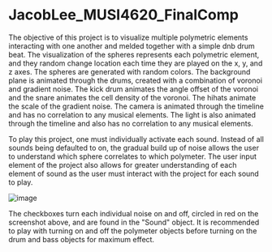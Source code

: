 # JacobLee_MUSI4620_FinalComp
 
The objective of this project is to visualize multiple polymetric elements interacting with one another and melded together with a simple dnb drum beat. 
The visualization of the spheres represents each polymetric element, and they random change location each time they are played on the x, y, and z axes.
The spheres are generated with random colors.
The background plane is animated through the drums, created with a combination of voronoi and gradient noise. The kick drum animates the angle offset of 
the voronoi and the snare animates the cell density of the voronoi. The hihats animate the scale of the gradient noise. 
The camera is animated through the timeline and has no correlation to any musical elements.
The light is also animated through the timeline and also has no correlation to any musical elements.

To play this project, one must individually activate each sound. Instead of all sounds being defaulted to on, the gradual build up of noise allows the 
user to understand which sphere correlates to which polymeter. The user input element of the project also allows for greater understanding of each 
element of sound as the user must interact with the project for each sound to play. 

![image](https://github.com/KingDolphin123/JacobLee_MUSI4620_FinalComp/assets/35504923/77b804b2-b95b-4e18-973d-df7e3fe1db15)

The checkboxes turn each individual noise on and off, circled in red on the screenshot above, and are found in the "Sound" object. It is recommended to play with turning on and off the polymeter 
objects before turning on the drum and bass objects for maximum effect. 


